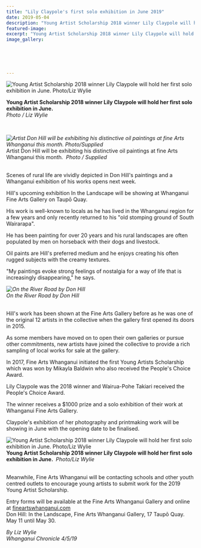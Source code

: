 ```yaml
---
title: "Lily Claypole's first solo exhibition in June 2019"
date: 2019-05-04
description: "Young Artist Scholarship 2018 winner Lily Claypole will hold her first solo exhibition in June 2019..."
featured-image: 
excerpt: "Young Artist Scholarship 2018 winner Lily Claypole will hold her first solo exhibition in June 2019."
image_gallery:
    
    
    
    
    
---
```


<p><img src="https://www.nzherald.co.nz/resizer/3KxHKjcw_BjwOLLWzZ3AQKAThII=/620x620/smart/filters:quality(70)/arc-anglerfish-syd-prod-nzme.s3.amazonaws.com/public/2RU2HWCC6RESBN3RBZGKRA4FCQ.jpg" alt="Young Artist Scholarship 2018 winner Lily Claypole will hold her first solo exhibition in June. Photo/Liz Wylie" /></p>
<p><span><strong>Young Artist Scholarship 2018 winner Lily Claypole will hold her first solo exhibition in June.</strong>&nbsp;&nbsp;<br /></span><em>Photo / Liz Wylie</em></p>
<p>&nbsp;</p>
<p><span><em><img src="https://www.nzherald.co.nz/resizer/oQmcMI1EHRIXJRsCXV3uZBaZHxw=/620x349/smart/filters:quality(70)/arc-anglerfish-syd-prod-nzme.s3.amazonaws.com/public/QGCI65CGHJAIFL4TZZV2XX3WNI.jpg" alt="Artist Don Hill will be exhibiting his distinctive oil paintings at fine Arts Whanganui this month. Photo/Supplied" /><br /></em>Artist Don Hill will be exhibiting his distinctive oil paintings at fine Arts Whanganui this month<em>.&nbsp;&nbsp;<em>Photo / Supplied</em></em></span></p>
<p><br />Scenes of rural life are vividly depicted in Don Hill's paintings and a Whanganui exhibition of his works opens next week.</p>
<p>Hill's upcoming exhibition In the Landscape will be showing at Whanganui Fine Arts Gallery on Taupō Quay.</p>
<p>His work is well-known to locals as he has lived in the Whanganui region for a few years and only recently returned to his "old stomping ground of South Wairarapa".</p>
<p>He has been painting for over 20 years and his rural landscapes are often populated by men on horseback with their dogs and livestock.</p>
<p>Oil paints are Hill's preferred medium and he enjoys creating his often rugged subjects with the creamy textures.</p>
<p>"My paintings evoke strong feelings of nostalgia for a way of life that is increasingly disappearing," he says.</p>
<p><em><img src="https://www.nzherald.co.nz/resizer/IGGlmFuymk_VHpxT9g-wRDOsbI0=/620x357/smart/filters:quality(70)/arc-anglerfish-syd-prod-nzme.s3.amazonaws.com/public/ADPYFQRREVCTLMM3YOVMWKJHHU.jpg" alt="On the River Road by Don Hill" /><br />On the River Road by Don Hill</em></p>
<p><br />Hill's work has been shown at the Fine Arts Gallery before as he was one of the original 12 artists in the collective when the gallery first opened its doors in 2015.</p>
<p>As some members have moved on to open their own galleries or pursue other commitments, new artists have joined the collective to provide a rich sampling of local works for sale at the gallery.</p>
<p>In 2017, Fine Arts Whanganui initiated the first Young Artists Scholarship which was won by Mikayla Baldwin who also received the People's Choice Award.</p>
<p>Lily Claypole was the 2018 winner and Wairua-Pohe Takiari received the People's Choice Award.</p>
<p>The winner receives a $1000 prize and a solo exhibition of their work at Whanganui Fine Arts Gallery.</p>
<p>Claypole's exhibition of her photography and printmaking work will be showing in June with the opening date to be finalised.</p>
<p><img src="https://www.nzherald.co.nz/resizer/3KxHKjcw_BjwOLLWzZ3AQKAThII=/620x620/smart/filters:quality(70)/arc-anglerfish-syd-prod-nzme.s3.amazonaws.com/public/2RU2HWCC6RESBN3RBZGKRA4FCQ.jpg" alt="Young Artist Scholarship 2018 winner Lily Claypole will hold her first solo exhibition in June. Photo/Liz Wylie" /><strong>Young Artist Scholarship 2018 winner Lily Claypole will hold her first solo exhibition in June.&nbsp;</strong>&nbsp;<em>Photo/Liz Wylie</em></p>
<p><br />Meanwhile, Fine Arts Whanganui will be contacting schools and other youth centred outlets to encourage young artists to submit work for the 2019 Young Artist Scholarship.</p>
<p>Entry forms will be available at the Fine Arts Whanganui Gallery and online at&nbsp;<a href="http://www.fineartswhanganui.com/young-artist-scholarship.html" target="_blank">fineartswhanganui.com</a><br />Don Hill: In the Landscape, Fine Arts Whanganui Gallery, 17 Taupō Quay. May 11 until May 30.</p>
<p><em>By Liz Wylie</em><br /><em>Whanganui Chronicle 4/5/19</em></p>

